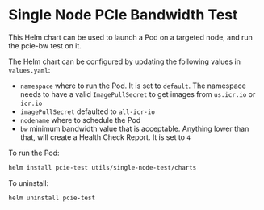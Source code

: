 # Single Node PCIe Bandwidth Test

This Helm chart can be used to launch a Pod on a targeted node, and run the pcie-bw test on it.

The Helm chart can be configured by updating the following values in `values.yaml`:

- `namespace` where to run the Pod. It is set to `default`. The namespace needs to have a valid `ImagePullSecret` to get images from `us.icr.io` or `icr.io`
- `imagePullSecret` defaulted to `all-icr-io`
- `nodename` where to schedule the Pod
- `bw` minimum bandwidth value that is acceptable. Anything lower than that, will create a Health Check Report. It is set to `4`

To run the Pod:

```bash
helm install pcie-test utils/single-node-test/charts
```

To uninstall:

```bash
helm uninstall pcie-test
```
